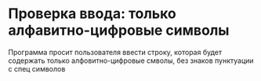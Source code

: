 # Проверка ввода: только алфавитно-цифровые символы

Программа просит пользователя ввести строку, которая будет содержать только алфовитно-цифровые смволы, без знаков пунктуации с спец символов